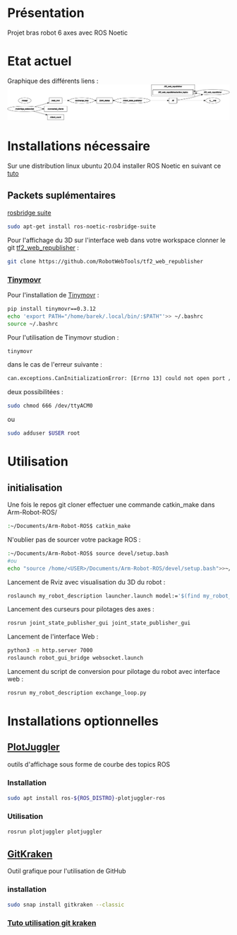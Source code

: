 # Présentation

Projet bras robot 6 axes avec ROS Noetic

# Etat actuel
Graphique des différents liens :
![plot](./Documentation/rosgraph_250421.png)


# Installations nécessaire

Sur une distribution linux ubuntu 20.04 installer ROS Noetic en suivant ce [tuto](http://wiki.ros.org/noetic/Installation/Ubuntu)

## Packets suplémentaires

[rosbridge suite](http://wiki.ros.org/rosbridge_suite)

```bash
sudo apt-get install ros-noetic-rosbridge-suite
```

Pour l'affichage du 3D sur l'interface web dans votre workspace clonner le git [tf2_web_republisher](http://wiki.ros.org/tf2_web_republisher) :
```bash
git clone https://github.com/RobotWebTools/tf2_web_republisher
```

### [Tinymovr](https://tinymovr.readthedocs.io/en/latest/) 
Pour l'installation de [Tinymovr](https://tinymovr.readthedocs.io/en/latest/) :
```bash
pip install tinymovr==0.3.12
echo 'export PATH="/home/barek/.local/bin/:$PATH"'>> ~/.bashrc
source ~/.bashrc
```

Pour l'utilisation de Tinymovr studion :
```bash
tinymovr
```
dans le cas de l'erreur suivante :
```bash
can.exceptions.CanInitializationError: [Errno 13] could not open port /dev/ttyACM0: [Errno 13] Permission denied: '/dev/ttyACM0'
```
deux possibilitées :
```bash
sudo chmod 666 /dev/ttyACM0 
```
ou 
```bash
sudo adduser $USER root
```
# Utilisation
## initialisation
Une fois le repos git cloner effectuer une commande catkin_make dans Arm-Robot-ROS/
```bash
:~/Documents/Arm-Robot-ROS$ catkin_make
```
N'oublier pas de sourcer votre package ROS  :
```bash
:~/Documents/Arm-Robot-ROS$ source devel/setup.bash
#ou
echo "source /home/<USER>/Documents/Arm-Robot-ROS/devel/setup.bash">>~/.bashr
```


Lancement de Rviz avec visualisation du 3D du robot :
```bash
roslaunch my_robot_description launcher.launch model:='$(find my_robot_description)/urdf/little_fat.urdf'
```
Lancement des curseurs pour pilotages des axes :
```bash
rosrun joint_state_publisher_gui joint_state_publisher_gui
```

Lancement de l'interface Web :
```bash
python3 -m http.server 7000
roslaunch robot_gui_bridge websocket.launch 
```
Lancement du script de conversion pour pilotage du robot avec interface web :

```bash
rosrun my_robot_description exchange_loop.py 
```


# Installations optionnelles

## [PlotJuggler](https://github.com/facontidavide/PlotJuggler)
outils d'affichage sous forme de courbe des topics ROS 
### Installation
```bash
sudo apt install ros-${ROS_DISTRO}-plotjuggler-ros
```
### Utilisation
```bash
rosrun plotjuggler plotjuggler
```
## [GitKraken](https://www.gitkraken.com/)

Outil grafique pour l'utilisation de GitHub
### installation
```bash
sudo snap install gitkraken --classic
```
### [Tuto utilisation git kraken](https://www.gitkraken.com/learn/git/tutorials)